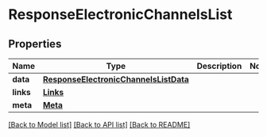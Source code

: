 # ResponseElectronicChannelsList

## Properties
Name | Type | Description | Notes
------------ | ------------- | ------------- | -------------
**data** | [**ResponseElectronicChannelsListData**](ResponseElectronicChannelsListData.md) |  | 
**links** | [**Links**](Links.md) |  | 
**meta** | [**Meta**](Meta.md) |  | 

[[Back to Model list]](../README.md#documentation-for-models) [[Back to API list]](../README.md#documentation-for-api-endpoints) [[Back to README]](../README.md)

